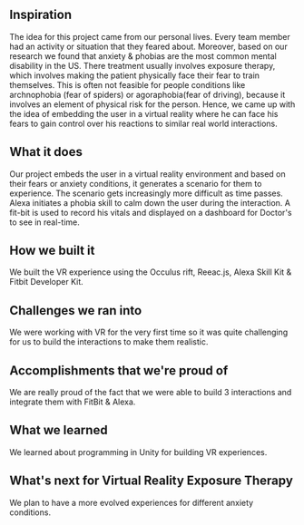 ## Inspiration

The idea for this project came from our personal lives. Every team member had an activity or situation that they feared about. Moreover, based on our research we found that anxiety & phobias are the most common mental disability in the US. There treatment usually involves exposure therapy, which involves making the patient physically face their fear to train themselves. This is often not feasible for people conditions like archnophobia (fear of spiders) or agoraphobia(fear of driving), because it involves an element of physical risk for the person. Hence, we came up with the idea of embedding the user in a virtual reality where he can face his fears to gain control over his reactions to similar real world interactions. 

## What it does

Our project embeds the user in a virtual reality environment and based on their fears or anxiety conditions, it generates a scenario for them to experience. The scenario gets increasingly more difficult as time passes. Alexa initiates a phobia skill to calm down the user during the interaction. A fit-bit is used to record his vitals and displayed on a dashboard for Doctor's to see in real-time.

## How we built it

We built the VR experience using the  Occulus rift, Reeac.js, Alexa Skill Kit & Fitbit Developer Kit.

## Challenges we ran into

We were working with VR for the very first time so it was quite challenging for us to build the interactions to make them realistic.

## Accomplishments that we're proud of

We are really proud of the fact that we were able to build 3 interactions and integrate them with FitBit & Alexa.

## What we learned

We learned about programming in Unity for building VR experiences.

## What's next for Virtual Reality Exposure Therapy

We plan to have a more evolved experiences for different anxiety conditions.